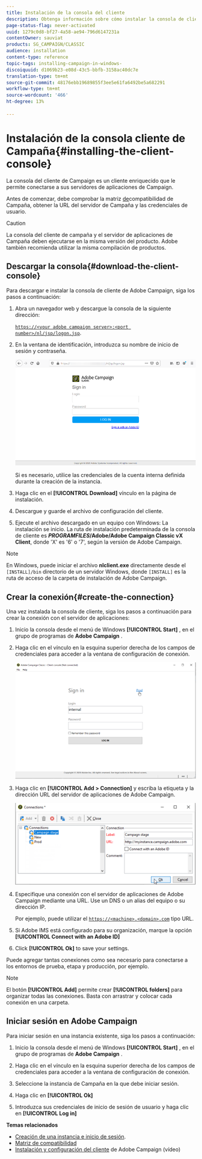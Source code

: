 ```yaml
---
title: Instalación de la consola del cliente
description: Obtenga información sobre cómo instalar la consola de cliente
page-status-flag: never-activated
uuid: 1279c0d8-bf27-4a58-ae94-796d6147231a
contentOwner: sauviat
products: SG_CAMPAIGN/CLASSIC
audience: installation
content-type: reference
topic-tags: installing-campaign-in-windows-
discoiquuid: d1069b23-e08d-43c5-bbfb-3158ac40dc7e
translation-type: tm+mt
source-git-commit: 48176ebb19689855f3ee5e61fa6492be5a682291
workflow-type: tm+mt
source-wordcount: '466'
ht-degree: 13%

---
```



# Instalación de la consola cliente de Campaña{#installing-the-client-console}

La consola del cliente de Campaign es un cliente enriquecido que le permite conectarse a sus servidores de aplicaciones de Campaign. 

Antes de comenzar, debe comprobar la matriz [de](https://helpx.adobe.com/es/campaign/kb/compatibility-matrix.html)compatibilidad de Campaña, obtener la URL del servidor de Campaña y las credenciales de usuario.

>[!CAUTION]
>
>La consola del cliente de campaña y el servidor de aplicaciones de Campaña deben ejecutarse en la misma versión del producto. Adobe también recomienda utilizar la misma compilación de productos.

## Descargar la consola{#download-the-client-console}

Para descargar e instalar la consola de cliente de Adobe Campaign, siga los pasos a continuación:

1. Abra un navegador web y descargue la consola de la siguiente dirección:

   [`https://<your adobe campaign server>:<port number>/nl/jsp/logon.jsp`](https://machine/nl/jsp/logon.jsp).

1. En la ventana de identificación, introduzca su nombre de inicio de sesión y contraseña.

   ![](assets/s_ncs_install_setup_download01.png)

   Si es necesario, utilice las credenciales de la cuenta interna definida durante la creación de la instancia.

1. Haga clic en el **[!UICONTROL Download]** vínculo en la página de instalación.
1. Descargue y guarde el archivo de configuración del cliente.
1. Ejecute el archivo descargado en un equipo con Windows: La instalación se inicio. La ruta de instalación predeterminada de la consola de cliente es **$PROGRAMFILES$/Adobe/Adobe Campaign Classic vX Client**, donde &#39;X&#39; es &#39;6&#39; o &#39;7&#39;, según la versión de Adobe Campaign.

>[!NOTE]
>
>En Windows, puede iniciar el archivo **nlclient.exe** directamente desde el `[INSTALL]/bin` directorio de un servidor Windows, donde `[INSTALL]` es la ruta de acceso de la carpeta de instalación de Adobe Campaign.

## Crear la conexión{#create-the-connection}

Una vez instalada la consola de cliente, siga los pasos a continuación para crear la conexión con el servidor de aplicaciones:

1. Inicio la consola desde el menú de Windows **[!UICONTROL Start]** , en el grupo de programas de **Adobe Campaign** .

1. Haga clic en el vínculo en la esquina superior derecha de los campos de credenciales para acceder a la ventana de configuración de conexión.

   ![](assets/s_ncs_install_define_connection_01.png)

1. Haga clic en **[!UICONTROL Add > Connection]** y escriba la etiqueta y la dirección URL del servidor de aplicaciones de Adobe Campaign.

   ![](assets/s_ncs_install_define_connection_02.png)

1. Especifique una conexión con el servidor de aplicaciones de Adobe Campaign mediante una URL. Use un DNS o un alias del equipo o su dirección IP.

   Por ejemplo, puede utilizar el [`https://<machine>.<domain>.com`](https://machine) tipo URL.

1. Si Adobe IMS está configurado para su organización, marque la opción **[!UICONTROL Connect with an Adobe ID]**

1. Click **[!UICONTROL Ok]** to save your settings.

Puede agregar tantas conexiones como sea necesario para conectarse a los entornos de prueba, etapa y producción, por ejemplo.

>[!NOTE]
>
>El botón **[!UICONTROL Add]** permite crear **[!UICONTROL folders]** para organizar todas las conexiones. Basta con arrastrar y colocar cada conexión en una carpeta.

## Iniciar sesión en Adobe Campaign

Para iniciar sesión en una instancia existente, siga los pasos a continuación:

1. Inicio la consola desde el menú de Windows **[!UICONTROL Start]** , en el grupo de programas de **Adobe Campaign** .

1. Haga clic en el vínculo en la esquina superior derecha de los campos de credenciales para acceder a la ventana de configuración de conexión.

1. Seleccione la instancia de Campaña en la que debe iniciar sesión.

1. Haga clic en **[!UICONTROL Ok]**

1. Introduzca sus credenciales de inicio de sesión de usuario y haga clic en **[!UICONTROL Log in]**

**Temas relacionados**

* [Creación de una instancia e inicio de sesión](../../installation/using/creating-an-instance-and-logging-on.md).
* [Matriz de compatibilidad](https://helpx.adobe.com/es/campaign/kb/compatibility-matrix.html)
* [Instalación y configuración del cliente](https://docs.adobe.com/content/help/en/campaign-classic-learn/tutorials/getting-started/install-and-setup-the-adobe-campaign-client.html) de Adobe Campaign (vídeo)
